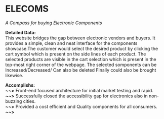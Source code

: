 # ELECOMS
*A Compass for buying Electronic Components*

__Detailed Data:__ <br>
This website bridges the gap between electronic vendors and buyers. It provides a simple, clean and neat interface for the components showcase.The customer would select the desired product by clicking the cart symbol which is present on the side lines of each product. The selected products are visible in the cart selection which is present in the top-most right corner of the webpage. The selected somponents can be Increased/Decreased/ Can also be deleted Finally could also be brought likewise.

__Accomplishs:__ <br>
__~~>__ Front-end focused architecture for initial market testing and rapid. <br>
__~~>__ Successfully closed the accessibility gap for electronics also in non-buzzing cities. <br>
__~~>__ Provided a cost efficient and Quality components for all consumers. <br>
__~~>__ 
